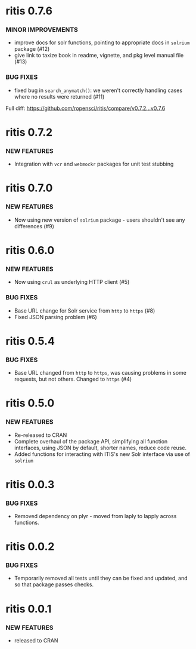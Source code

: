 ritis 0.7.6
===========

### MINOR IMPROVEMENTS

* improve docs for solr functions, pointing to appropriate docs in `solrium` package (#12)
* give link to taxize book in readme, vignette, and pkg level manual file (#13)

### BUG FIXES

* fixed bug in `search_anymatch()`: we weren't correctly handling cases where no results were returned (#11)

Full diff: https://github.com/ropensci/ritis/compare/v0.7.2...v0.7.6


ritis 0.7.2
===========

### NEW FEATURES

* Integration with `vcr` and `webmockr` packages for unit test stubbing


ritis 0.7.0
===========

### NEW FEATURES

* Now using new version of `solrium` package - users shouldn't
see any differences (#9)


ritis 0.6.0
===========

### NEW FEATURES

* Now using `crul` as underlying HTTP client (#5)

### BUG FIXES

* Base URL change for Solr service from `http` to `https` (#8)
* Fixed JSON parsing problem (#6)


ritis 0.5.4
===========

### BUG FIXES

* Base URL changed from `http` to `https`, was causing problems in some
requests, but not others. Changed to `https` (#4)


ritis 0.5.0
===========

### NEW FEATURES

* Re-released to CRAN
* Complete overhaul of the package API, simplifying all function
interfaces, using JSON by default, shorter names, reduce code reuse.
* Added functions for interacting with ITIS's new Solr
interface via use of `solrium`


ritis 0.0.3
===========

### BUG FIXES

* Removed dependency on plyr - moved from laply to lapply across functions.


ritis 0.0.2
===========

### BUG FIXES

* Temporarily removed all tests until they can be fixed and updated, and so that package passes checks.


ritis 0.0.1
===========

### NEW FEATURES

* released to CRAN
